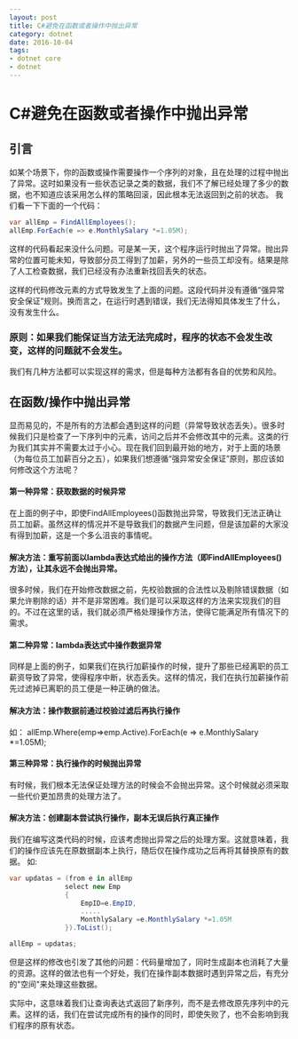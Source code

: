 ```yaml
---
layout: post
title: C#避免在函数或者操作中抛出异常
category: dotnet
date: 2016-10-04
tags:
- dotnet core
- dotnet
---
```

# C#避免在函数或者操作中抛出异常

## 引言

如某个场景下，你的函数或操作需要操作一个序列的对象，且在处理的过程中抛出了异常。这时如果没有一些状态记录之类的数据，我们不了解已经处理了多少的数据，也不知道应该采用怎么样的策略回滚，因此根本无法返回到之前的状态。
我们看一下下面的一个代码：

```csharp
var allEmp = FindAllEmployees();
allEmp.ForEach(e => e.MonthlySalary *=1.05M);
```

这样的代码看起来没什么问题。可是某一天，这个程序运行时抛出了异常。抛出异常的位置可能未知，导致部分员工得到了加薪，另外的一些员工却没有。结果是除了人工检查数据，我们已经没有办法重新找回丢失的状态。

这样的代码修改元素的方式导致发生了上面的问题。这段代码并没有遵循“强异常安全保证”规则。换而言之，在运行时遇到错误，我们无法得知具体发生了什么，没有发生什么。

### 原则：如果我们能保证当方法无法完成时，程序的状态不会发生改变，这样的问题就不会发生。

我们有几种方法都可以实现这样的需求，但是每种方法都有各自的优势和风险。

## 在函数/操作中抛出异常

显而易见的，不是所有的方法都会遇到这样的问题（异常导致状态丢失）。很多时候我们只是检查了一下序列中的元素，访问之后并不会修改其中的元素。这类的行为我们其实并不需要太过于小心。现在我们回到最开始的地方，对于上面的场景（为每位员工加薪百分之五），如果我们想遵循“强异常安全保证”原则，那应该如何修改这个方法呢？

#### 第一种异常：获取数据的时候异常

在上面的例子中，即使FindAllEmployees()函数抛出异常，导致我们无法正确让员工加薪。虽然这样的情况并不是导致我们的数据产生问题，但是该加薪的大家没有得到加薪，这是一个多么沮丧的事情呢。

#### 解决方法：重写前面以lambda表达式给出的操作方法（即FindAllEmployees()方法），让其永远不会抛出异常。

很多时候，我们在开始修改数据之前，先校验数据的合法性以及剔除错误数据（如果允许剔除的话）并不是非常困难。我们是可以采取这样的方法来实现我们的目的。不过在这里的话，我们就必须严格处理操作方法，使得它能满足所有情况下的需求。

#### 第二种异常：lambda表达式中操作数据异常
同样是上面的例子，如果我们在执行加薪操作的时候，提升了那些已经离职的员工薪资导致了异常，使得程序中断，状态丢失。这样的情况，我们在执行加薪操作前先过滤掉已离职的员工便是一种正确的做法。

#### 解决方法：操作数据前通过校验过滤后再执行操作

如：
allEmp.Where(emp=>emp.Active).ForEach(e => e.MonthlySalary *=1.05M);

#### 第三种异常：执行操作的时候抛出异常

有时候，我们根本无法保证处理方法的时候会不会抛出异常。这个时候就必须采取一些代价更加昂贵的处理方法了。

#### 解决方法：创建副本尝试执行操作，副本无误后执行真正操作

我们在编写这类代码的时候，应该考虑抛出异常之后的处理方案。这就意味着，我们的操作应该先在原数据副本上执行，随后仅在操作成功之后再将其替换原有的数据。
如:

```C#
var updatas = (from e in allEmp 
              select new Emp
              {
                  EmpID=e.EmpID,
                  .....
                  MonthlySalary =e.MonthlySalary *=1.05M
              }).ToList();

allEmp = updatas;
```

但是这样的修改也引发了其他的问题：代码量增加了，同时生成副本也消耗了大量的资源。这样的做法也有一个好处，我们在操作副本数据时遇到异常之后，有充分的"空间"来处理这些数据。

实际中，这意味着我们让查询表达式返回了新序列，而不是去修改原先序列中的元素。这样的话，我们在尝试完成所有的操作的同时，即使失败了，也不会影响到我们程序的原有状态。
